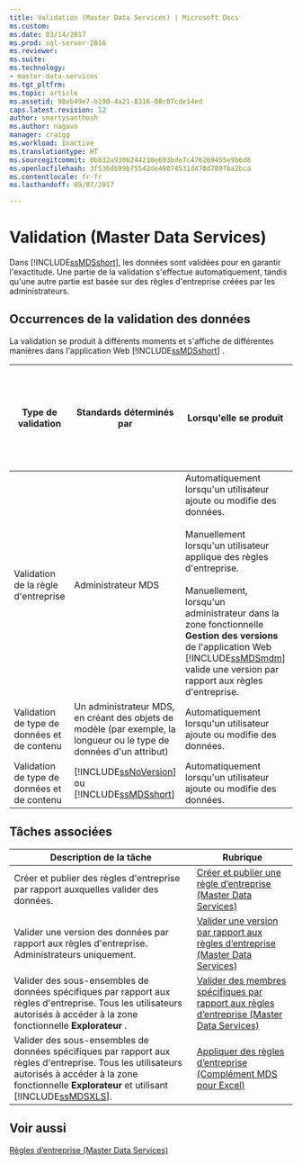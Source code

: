 ```yaml
---
title: Validation (Master Data Services) | Microsoft Docs
ms.custom: 
ms.date: 03/14/2017
ms.prod: sql-server-2016
ms.reviewer: 
ms.suite: 
ms.technology:
- master-data-services
ms.tgt_pltfrm: 
ms.topic: article
ms.assetid: 98eb49e7-b190-4a21-8316-08c07cde14ed
caps.latest.revision: 12
author: smartysanthosh
ms.author: nagavo
manager: craigg
ms.workload: Inactive
ms.translationtype: HT
ms.sourcegitcommit: 0b832a9306244210e693bde7c476269455e9b6d8
ms.openlocfilehash: 3f536db99b75542de49074531d470d789fba2bca
ms.contentlocale: fr-fr
ms.lasthandoff: 09/07/2017

---
```

# <a name="validation-master-data-services"></a>Validation (Master Data Services)
  Dans [!INCLUDE[ssMDSshort](../includes/ssmdsshort-md.md)], les données sont validées pour en garantir l'exactitude. Une partie de la validation s'effectue automatiquement, tandis qu'une autre partie est basée sur des règles d'entreprise créées par les administrateurs.  
  
## <a name="when-data-validation-occurs"></a>Occurrences de la validation des données  
 La validation se produit à différents moments et s'affiche de différentes manières dans l'application Web [!INCLUDE[ssMDSshort](../includes/ssmdsshort-md.md)] .  
  
|Type de validation|Standards déterminés par|Lorsqu'elle se produit|Affichée dans l'interface utilisateur Web du gestionnaire de MasterData en tant que|Affichée dans le complément pour Excel en tant que|Les données sont-elles enregistrées dans le référentiel MDS ?|  
|---------------------|-----------------------------|--------------------|---------------------------------------------------|-------------------------------------------|------------------------------------------|  
|Validation de la règle d'entreprise|Administrateur MDS|Automatiquement lorsqu'un utilisateur ajoute ou modifie des données.<br /><br /> Manuellement lorsqu'un utilisateur applique des règles d'entreprise.<br /><br /> Manuellement, lorsqu'un administrateur dans la zone fonctionnelle **Gestion des versions** de l'application Web [!INCLUDE[ssMDSmdm](../includes/ssmdsmdm-md.md)] valide une version par rapport aux règles d'entreprise.|Erreurs de validation|ValidationStatus|Oui|  
|Validation de type de données et de contenu|Un administrateur MDS, en créant des objets de modèle (par exemple, la longueur ou le type de données d'un attribut)|Automatiquement lorsqu'un utilisateur ajoute ou modifie des données.|Erreurs d'entrée|InputStatus|Non|  
|Validation de type de données et de contenu|[!INCLUDE[ssNoVersion](../includes/ssnoversion-md.md)] ou [!INCLUDE[ssMDSshort](../includes/ssmdsshort-md.md)]|Automatiquement lorsqu'un utilisateur ajoute ou modifie des données.|Erreurs d'entrée|InputStatus|Non|  
  
## <a name="related-tasks"></a>Tâches associées  
  
|Description de la tâche|Rubrique|  
|----------------------|-----------|  
|Créer et publier des règles d'entreprise par rapport auxquelles valider des données.|[Créer et publier une règle d’entreprise &#40;Master Data Services&#41;](../master-data-services/create-and-publish-a-business-rule-master-data-services.md)|  
|Valider une version des données par rapport aux règles d'entreprise. Administrateurs uniquement.|[Valider une version par rapport aux règles d’entreprise &#40;Master Data Services&#41;](../master-data-services/validate-a-version-against-business-rules-master-data-services.md)|  
|Valider des sous-ensembles de données spécifiques par rapport aux règles d'entreprise. Tous les utilisateurs autorisés à accéder à la zone fonctionnelle **Explorateur** .|[Valider des membres spécifiques par rapport aux règles d’entreprise &#40;Master Data Services&#41;](../master-data-services/validate-specific-members-against-business-rules-master-data-services.md)|  
|Valider des sous-ensembles de données spécifiques par rapport aux règles d'entreprise. Tous les utilisateurs autorisés à accéder à la zone fonctionnelle **Explorateur** et utilisant [!INCLUDE[ssMDSXLS](../includes/ssmdsxls-md.md)].|[Appliquer des règles d’entreprise &#40;Complément MDS pour Excel&#41;](../master-data-services/microsoft-excel-add-in/apply-business-rules-mds-add-in-for-excel.md)|  
  
## <a name="see-also"></a>Voir aussi  
 [Règles d’entreprise &#40;Master Data Services&#41;](../master-data-services/business-rules-master-data-services.md)  
  
  

